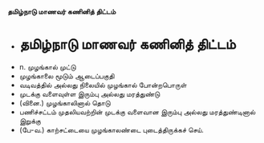 **தமிழ்நாடு மாணவர் கணினித் திட்டம்**
- # தமிழ்நாடு மாணவர் கணினித் திட்டம்
- n. முழங்கால் முட்டு
- முழங்காலை மூடும் ஆடைப்பகுதி
- வடிவத்தில் அல்லது நிலையில் முழங்கால் போன்றபொருள்
- முடக்கு வளைவுள்ள இரும்பு அல்லது மரத்துண்டு
- (வினை.) முழங்காலினால் தொடு
- பணிச்சட்டம் முதலியவற்றின் முடக்கு வளைவான இரும்பு அல்லது மரத்துண்டினால் இறுக்கு
- (பே-வ.) காற்சட்டையை முழங்காலண்டை புடைத்திருக்கச் செய்.

